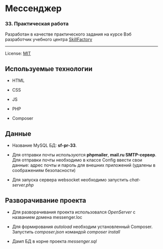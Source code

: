 <!-- SkillFactory PHPDEV-38 Рыков Денис-->
<!--33 Практическая работа -->

# Мессенджер
### 33. Практическая работа

Разработан в качестве практического задания на курсе Вэб разработчик учебного центра [SkillFactory](https://lms.skillfactory.ru/ "Перейти на сайт учебного центра")
____

License: [MIT](license.md "Смотреть лицензию")
## Используемые технологии

* HTML

* CSS

* JS

* PHP

* Composer

## Данные

* Название MySQL БД: **sf-pr-33**. 

* Для отправки почты используются **phpmailer**, **mail.ru SMTP-сервер**. Для отправки почты необходимо в классе Config ввести свои данные: адрес почты и пароль для внешних приложений (удалены в соображениям безопасности)

* Для запуска сервера websocket необходимо запустить *chat-server.php* 
## Разворачивание проекта

* Для разворачивания проекта использовался *OpenServer* с названием домена messenger.loc

* Для формирования *autoload* необходим установленный Composer. Запустить *composer.json* командой *composer install*

* Дамп БД в корне проекта *messenger.sql*
